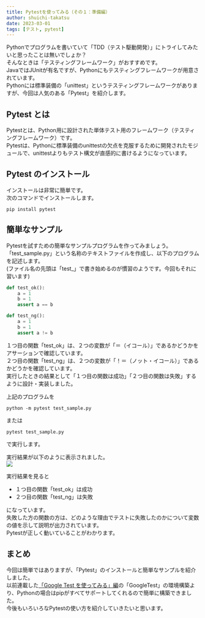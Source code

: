```yaml
---
title: Pytestを使ってみる（その１：準備編）
author: shuichi-takatsu
date: 2023-03-01
tags: [テスト, pytest]
---
```


Pythonでプログラムを書いていて「TDD（テスト駆動開発）」にトライしてみたいと思ったことは無いでしょか？  
そんなときは「テスティングフレームワーク」がおすすめです。  
JavaではJUnitが有名ですが、Pythonにもテスティングフレームワークが用意されています。  
Pythonには標準装備の「unittest」というテスティングフレームワークがありますが、今回は人気のある「Pytest」を紹介します。  

## Pytest とは

Pytestとは、Python用に設計された単体テスト用のフレームワーク（テスティングフレームワーク）です。  
Pytestは、Pythonに標準装備のunittestの欠点を克服するために開発されたモジュールで、unittestよりもテスト構文が直感的に書けるようになっています。  

## Pytest のインストール

インストールは非常に簡単です。  
次のコマンドでインストールします。

```shell
pip install pytest
```

## 簡単なサンプル

Pytestを試すための簡単なサンプルプログラムを作ってみましょう。  
「test_sample.py」という名称のテキストファイルを作成し、以下のプログラムを記述します。  
(ファイル名の先頭は「test_」で書き始めるのが慣習のようです。今回もそれに習います)  

```python
def test_ok():
    a = 1
    b = 1
    assert a == b

def test_ng():
    a = 1
    b = 1
    assert a != b
```
１つ目の関数「test_ok」は、２つの変数が「＝（イコール）」であるかどうかをアサーションで確認しています。  
２つ目の関数「test_ng」は、２つの変数が「！＝（ノット・イコール）」であるかどうかを確認しています。  
実行したときの結果として「１つ目の関数は成功」「２つ目の関数は失敗」するように設計・実装しました。  

上記のプログラムを  
```shell
python -m pytest test_sample.py
```
または
```shell
pytest test_sample.py
```
で実行します。

実行結果が以下のように表示されました。  
![](https://gyazo.com/86e8f2c36b05e4c285be3cbb63d9f851.png)

実行結果を見ると   
- １つ目の関数「test_ok」は成功
- ２つ目の関数「test_ng」は失敗

になっています。  
失敗した方の関数の方は、どのような理由でテストに失敗したのかについて変数の値を示して説明が出力されています。  
Pytestが正しく動いていることがわかります。  

## まとめ

今回は簡単ではありますが、「Pytest」のインストールと簡単なサンプルを紹介しました。  
以前連載した[「Google Test を使ってみる」編](/testing/#google-test)の「GoogleTest」の環境構築より、Pythonの場合はpipがすべてサポートしてくれるので簡単に構築できました。  
今後もいろいろなPytestの使い方を紹介していきたいと思います。  
